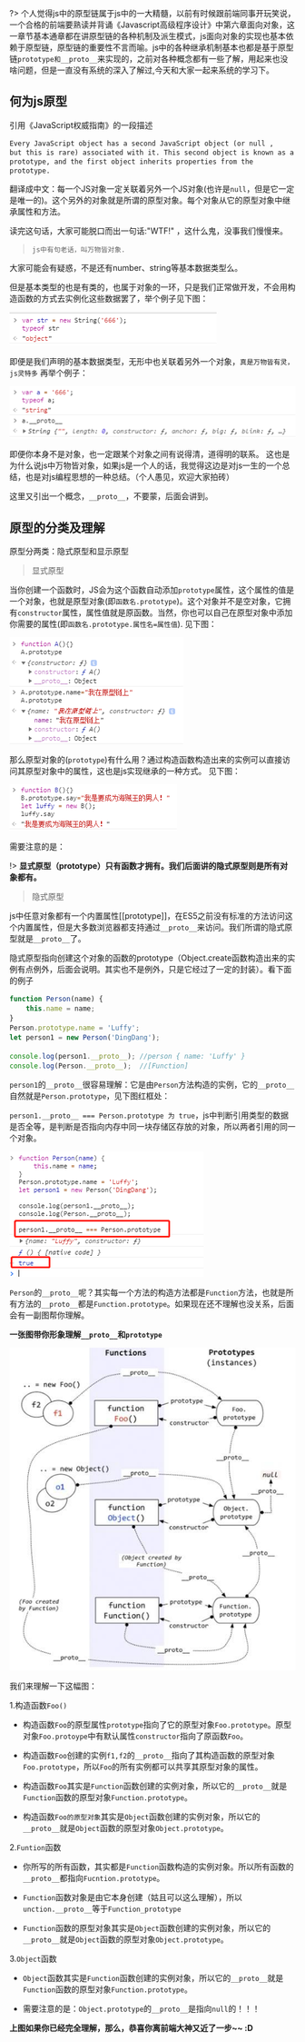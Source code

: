 ?> 个人觉得js中的原型链属于js中的一大精髓，以前有时候跟前端同事开玩笑说，一个合格的前端要熟读并背诵《Javascript高级程序设计》中第六章面向对象，这一章节基本通章都在讲原型链的各种机制及派生模式，js面向对象的实现也基本依赖于原型链，原型链的重要性不言而喻。js中的各种继承机制基本也都是基于原型链`prototype和__proto__`来实现的，之前对各种概念都有一些了解，用起来也没啥问题，但是一直没有系统的深入了解过,今天和大家一起来系统的学习下。

## 何为js原型

引用《JavaScript权威指南》的一段描述

```
Every JavaScript object has a second JavaScript object (or null ,
but this is rare) associated with it. This second object is known as a prototype, and the first object inherits properties from the prototype.

```

翻译成中文：每一个JS对象一定关联着另外一个JS对象(也许是`null`，但是它一定是唯一的)。这个另外的对象就是所谓的原型对象。每个对象从它的原型对象中继承属性和方法。

读完这句话，大家可能脱口而出一句话:"WTF!" ，这什么鬼，没事我们慢慢来。

> `js中有句老话，叫万物皆对象.`

大家可能会有疑惑，不是还有number、string等基本数据类型么。

但是基本类型的也是有类的，也属于对象的一环，只是我们正常做开发，不会用构造函数的方式去实例化这些数据罢了，举个例子见下图：

![exam](../../media/img/3.png)

即便是我们声明的基本数据类型，无形中也关联着另外一个对象，`真是万物皆有灵，js灵特多`
再举个例子：

![exam](../../media/img/4.png)

即便你本身不是对象，也一定跟某个对象之间有说得清，道得明的联系。 这也是为什么说js中万物皆对象，如果js是一个人的话，我觉得这边是对js一生的一个总结，也是对js编程思想的一种总结。（个人愚见，欢迎大家拍砖）

这里又引出一个概念，`__proto__`，不要蒙，后面会讲到。

## 原型的分类及理解

原型分两类：隐式原型和显示原型

> 显式原型

当你创建一个函数时，JS会为这个函数自动添加`prototype`属性，这个属性的值是一个对象，也就是原型对象(即`函数名.prototype`)。这个对象并不是空对象，它拥有`constructor`属性，属性值就是原函数。当然，你也可以自己在原型对象中添加你需要的属性(即`函数名.prototype.属性名=属性值`). 见下图：

![exam](../../media/img/5.png)

那么原型对象的(`prototype`)有什么用？通过构造函数构造出来的实例可以直接访问其原型对象中的属性，这也是js实现继承的一种方式。
见下图：

![exam](../../media/img/6.png)

需要注意的是：

!> **显式原型（prototype）只有函数才拥有。我们后面讲的隐式原型则是所有对象都有。**


> 隐式原型

js中任意对象都有一个内置属性[[prototype]]，在ES5之前没有标准的方法访问这个内置属性，但是大多数浏览器都支持通过`__proto__`来访问。我们所谓的隐式原型就是`__proto__`了。

隐式原型指向创建这个对象的函数的prototype（Object.create函数构造出来的实例有点例外，后面会说明。其实也不是例外，只是它经过了一定的封装）。看下面的例子

```javascript
function Person(name) {
    this.name = name;
}
Person.prototype.name = 'Luffy';
let person1 = new Person('DingDang');

console.log(person1.__proto__); //person { name: 'Luffy' }
console.log(Person.__proto__);  //[Function]

```

`person1`的`__proto__`很容易理解：它是由`Person`方法构造的实例，它的`__proto__`自然就是`Person.prototype`，见下图红框处：

`person1.__proto__ === Person.prototype 为 true`，js中判断引用类型的数据是否全等，是判断是否指向内存中同一块存储区存放的对象，所以两者引用的同一个对象。

![exam](../../media/img/7.png)


`Person`的`__proto__`呢？其实每一个方法的构造方法都是`Function`方法，也就是所有方法的`__proto__`都是`Function.prototype`。如果现在还不理解也没关系，后面会有一副图帮你理解。


**一张图带你形象理解`__proto__`和`prototype`**

![exam](../../media/img/8.jpg)

我们来理解一下这幅图：

1.构造函数`Foo()`

- 构造函数`Foo`的原型属性`prototype`指向了它的原型对象`Foo.prototype`。原型对象`Foo.protoype`中有默认属性`constructor`指向了原函数`Foo`。

- 构造函数`Foo`创建的实例`f1,f2`的`__proto__`指向了其构造函数的原型对象`Foo.prototype`，所以`Foo`的所有实例都可以共享其原型对象的属性。

- 构造函数`Foo`其实是`Function`函数创建的实例对象，所以它的`__proto__`就是`Function`函数的原型对象`Function.prototype`。

- 构造函数`Foo的原型对象`其实是`Object`函数创建的实例对象，所以它的`__proto__`就是`Object`函数的原型对象`Object.prototype`。


2.`Funtion`函数

- 你所写的所有函数，其实都是`Function`函数构造的实例对象。所以所有函数的`__proto__`都指向`Fucntion.prototype`。

- `Function`函数对象是由它本身创建（姑且可以这么理解），所以`unction.__proto__`等于`Function_prototype`

- `Function`函数的原型对象其实是`Object`函数创建的实例对象，所以它的`__proto__`就是`Object`函数的原型对象`Object.prototype`。


3.`Object`函数

- `Object`函数其实是`Function`函数创建的实例对象，所以它的`__proto__`就是`Function`函数的原型对象`Function.prototype`。

- 需要注意的是：`Object.prototype`的`__proto__`是指向`null`的！！！


**上图如果你已经完全理解，那么，恭喜你离前端大神又近了一步~~ :D**